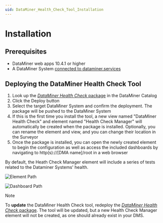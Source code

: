 ```yaml
---
uid: DataMiner_Health_Check_Tool_Installation
---
```

# Installation

## Prerequisites

- DataMiner web apps 10.4.1 or higher
- A DataMiner System [connected to dataminer.services](https://docs.dataminer.services/user-guide/Cloud_Platform/Connecting_to_cloud/Connecting_your_DataMiner_System_to_the_cloud.html)

## Deploying the DataMiner Health Check Tool

1. Look up the [*DataMiner Health Check* package](https://catalog.dataminer.services/details/56b1b9e0-ffe1-4bd2-b5d2-06c17d97c6b1) in the DataMiner Catalog
2. Click the Deploy button
3. Select the target DataMiner System and confirm the deployment. The package will be pushed to the DataMiner System
4. If this is the first time you install the tool, a new view named "DataMiner Health Check" and element named "Health Check Manager" will automatically be created when the package is installed. Optionally, you can rename the element and view, and you can change their location in the Surveyor
5. Once the package is installed, you can open the newly created element to begin the configuration as well as access the included dashboards by navigating to http(s)://[DMA name]/root in a web browser

By default, the Heath Check Manager element will include a series of tests related to the Dataminer Systems' health.

![Element Path](~/user-guide/images/Health_Check_Element_Path.png)

![Dashboard Path](~/user-guide/images/Health_Check_Dasboard_Path.png)

> [!NOTE]
> To **update** the DataMiner Health Check tool, redeploy the [*DataMiner Health Check* package](https://catalog.dataminer.services/details/56b1b9e0-ffe1-4bd2-b5d2-06c17d97c6b1). The tool will be updated, but a new Health Check Manager element will not be created, as one should already exist in your DMS.
